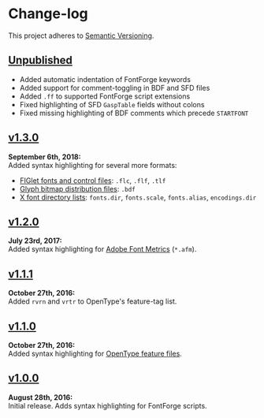 Change-log
==========

This project adheres to [Semantic Versioning](http://semver.org).

[Unpublished]: ../../compare/v1.3.0...HEAD


[Unpublished]
------------------------------------------------------------------------
* Added automatic indentation of FontForge keywords
* Added support for comment-toggling in BDF and SFD files
* Added `.ff` to supported FontForge script extensions
* Fixed highlighting of SFD `GaspTable` fields without colons
* Fixed missing highlighting of BDF comments which precede `STARTFONT`


[v1.3.0]
------------------------------------------------------------------------
**September 6th, 2018:**  
Added syntax highlighting for several more formats:

* [FIGlet fonts and control files][fig]: `.flc`, `.flf`, `.tlf`
* [Glyph bitmap distribution files][bdf]: `.bdf`
* [X font directory lists][dir]: `fonts.dir`, `fonts.scale`, `fonts.alias`, `encodings.dir`

[fig]: http://www.figlet.org/figlet-man.html
[bdf]: https://adobe.com/content/dam/Adobe/en/devnet/font/pdfs/5005.BDF_Spec.pdf
[dir]: https://www.x.org/archive/X11R7.5/doc/man/man1/mkfontdir.1.html


[v1.2.0]
------------------------------------------------------------------------
**July 23rd, 2017:**  
Added syntax highlighting for [Adobe Font Metrics](https://adobe.com/content/dam/Adobe/en/devnet/font/pdfs/5004.AFM_Spec.pdf) (`*.afm`).


[v1.1.1]
------------------------------------------------------------------------
**October 27th, 2016:**  
Added `rvrn` and `vrtr` to OpenType's feature-tag list.


[v1.1.0]
------------------------------------------------------------------------
**October 27th, 2016:**  
Added syntax highlighting for [OpenType feature files](http://www.adobe.com/devnet/opentype/afdko/topic_feature_file_syntax.html).


[v1.0.0]
------------------------------------------------------------------------
**August 28th, 2016:**  
Initial release. Adds syntax highlighting for FontForge scripts.


[Referenced links]:_____________________________________________________
[v1.3.0]: https://github.com/Alhadis/language-fontforge/releases/v1.3.0
[v1.2.0]: https://github.com/Alhadis/language-fontforge/releases/v1.2.0
[v1.1.1]: https://github.com/Alhadis/language-fontforge/releases/v1.1.1
[v1.1.0]: https://github.com/Alhadis/language-fontforge/releases/v1.1.0
[v1.0.0]: https://github.com/Alhadis/language-fontforge/releases/v1.0.0
